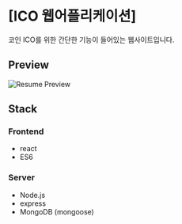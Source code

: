 # [ICO 웹어플리케이션]

코인 ICO를 위한 간단한 기능이 들어있는 웹사이트입니다.
## Preview

![Resume Preview](https://s3.ap-northeast-2.amazonaws.com/resume-cjw/img/ico.JPG)



## Stack
### Frontend

- react
- ES6

### Server

- Node.js
- express
- MongoDB (mongoose)
